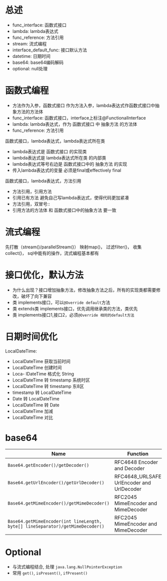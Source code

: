 # 总述
- func_interface: 函数式接口
- lambda: lambda表达式
- func_reference: 方法引用
- stream: 流式编程
- interface_default_func: 接口默认方法
- datetime: 日期时间
- base64: base64编码解码
- optional: null处理

# 函数式编程
- 方法作为入参，函数式接口 作为方法入参，lambda表达式作函数式接口中抽象方法的方法体
- func_interface: 函数式接口，interface上标注@FunctionalInterface
- lambda: lambda表达式，作为 函数式接口 中 抽象方法 的方法体
- func_reference: 方法引用

函数式接口，lambda表达式，lambda表达式所在类
- lambda表达式是 函数式接口 的实现类
- lambda表达式是 lambda表达式所在类 的内部类
- lambda表达式等号右边是 函数式接口中的 抽象方法 的实现
- 传入lambda表达式的变量 必须是final或effectively final

函数式接口，lambda表达式，方法引用
- 方法引用，引用方法
- 引用已有方法 避免自己写lambda表达式，使得代码更加紧凑
- 方法引用，双冒号::
- 引用方法的方法体 和 函数式接口中的抽象方法 要一致
# 流式编程
先打散（stream()/parallelStream()）
映射map()，
过滤filter()，
收集collect()，
sql中能有的操作，流式编程基本都有

# 接口优化，默认方法
- 为什么出现？接口增加抽象方法，修改抽象方法之后，所有的实现类都需要修改，破坏了向下兼容
- 类 implements接口，可以`@Override default`方法
- 类 extends类 implements接口，优先调用继承类的方法，类优先
- 类 implements接口1,接口2，必须`@Override 相同的default方法`
# 日期时间优化
LocalDateTime:
- LocalDateTime 获取当前时间
- LocalDateTime 创建时间
- Loca- lDateTime 格式化 String
- LocalDateTime 转 timestamp 系统时区
- LocalDateTime 转 timestamp 东8区
- timestamp 转 LocalDateTime
- Date 转 LocalDateTime
- LocalDateTime 转 Date
- LocalDateTime 加减
- LocalDateTime 对比
# base64
|Name|Function|
|---|---|
|`Base64.getEncoder()/getDecoder()`|RFC4648 Encoder and Decoder|
|`Base64.getUrlEncoder()/getUrlDecoder()`|RFC4648_URLSAFE  UrlEncoder and UrlDecoder|
|`Base64.getMimeEncoder()/getMimeDecoder()`|RFC2045 MimeEncoder and MimeDecoder|
|`Base64.getMimeEncoder(int lineLength, byte[] lineSeparator)/getMimeDecoder()`|RFC2045 MimeEncoder and MimeDecoder|

# Optional
- 与流式编程结合, 处理 `java.lang.NullPointerException`
- 常用 `get()`, `isPresent()`, `ifPresent()`